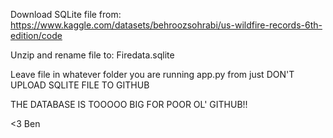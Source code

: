 Download SQLite file from:
https://www.kaggle.com/datasets/behroozsohrabi/us-wildfire-records-6th-edition/code

Unzip and rename file to:
Firedata.sqlite

Leave file in whatever folder you are running app.py from just
DON'T UPLOAD SQLITE FILE TO GITHUB

THE DATABASE IS TOOOOO BIG FOR POOR OL' GITHUB!!

<3 Ben